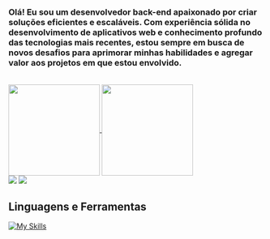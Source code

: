 
<h3> Olá! Eu sou um desenvolvedor back-end apaixonado por criar soluções eficientes e escaláveis. Com experiência sólida no desenvolvimento de aplicativos web e conhecimento profundo das tecnologias mais recentes, estou sempre em busca de novos desafios para aprimorar minhas habilidades e agregar valor aos projetos em que estou envolvido. </h3>
<br>

<a href="https://github.com/anuraghazra/github-readme-stats">
  <img height= 180em align="center" src="https://github-readme-stats.vercel.app/api?username=LucasPetruci&show_icons=true&theme=tokyonight" />
</a>
<a href="https://github.com/anuraghazra/convoychat">
  <img height= 180em align="center" src="https://github-readme-stats.vercel.app/api/top-langs/?username=LucasPetruci&layout=compact" />
</a>

<div> 
  <a href = "mailto:lucaspetruci100@gmail.com"><img src="https://img.shields.io/badge/-Gmail-%23333?style=for-the-badge&logo=gmail&logoColor=white" target="_blank"></a>
  <a href="https://www.linkedin.com/in/lucaspetruci/" target="_blank"><img src="https://img.shields.io/badge/-LinkedIn-%230077B5?style=for-the-badge&logo=linkedin&logoColor=white" target="_blank"></a> 
</div>


## Linguagens e Ferramentas
[![My Skills](https://skills.thijs.gg/icons?i=java,spring,bootstrap,docker,postgres,mysql,git,py,vscode,figma,&theme=dark)](https://skills.thijs.gg)
